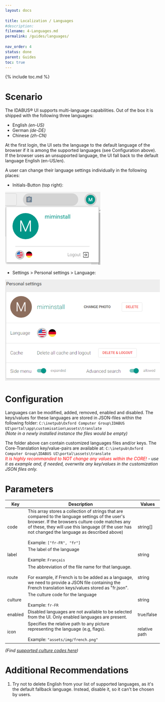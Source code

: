 ```yaml
---
layout: docs

title: Localization / Languages
#description:
filename: 4-Languages.md
permalink: /guides/languages/

nav_order: 4
status: done 
parent: Guides
toc: true
---
```


{% include toc.md %}


# Scenario

The IDABUS® UI supports multi-language capabilities. Out of the box it is shipped with the following three languages:

- English _(en-US)_
- German _(de-DE)_
- Chinese _(zh-CN)_

At the first login, the UI sets the language to the default language of the browser if it is among the supported languages (see Configuration above). If the browser uses an unsupported language, the UI fall back to the default language English (en-US/en). 

A user can change their language settings individually in the following places:

 - Initials-Button (top right):

![image.png](/img/image-5f88373f-5d80-40bf-b71b-12955c8c36f0.png)

 - Settings > Personal settings > Language:

![image.png](/img/image-ba9b495f-6eaf-4804-8f9e-529d4ba7db19.png)

# Configuration

Languages can be modified, added, removed, enabled and disabled. The keys/values for these languages are stored in JSON-files within the following folder: 
`C:\inetpub\Oxford Computer Group\IDABUS UI\portal\app\customisation\assets\translate` <br>
_(Note in a newly installed instance the files would be empty)_ 

The folder above can contain customized languages files and/or keys. The Core-Translation key/value-pairs are available at:
`C:\inetpub\Oxford Computer Group\IDABUS UI\portal\assets\translate` <br>
_<span style="color: red;">It is highly recommanded to NOT change any values within the CORE!</span> - use it as example and, if needed, overwrite any key/values in the customization JSON files only._

# Parameters

| Key | Description | Values |
|-----|-------------|--------|
| code |This array stores a collection of strings that are compared to the language settings of the user's browser. If the browsers culture code matches any of these, they will use this language (if the user has not changed the language as described above)<br><br>Example: `["fr-FR", "fr"]` | string[] |
| label | The label of the language <br><br> Example: `Français` | string |
| route | The abbreviation of the file name for that language.<br><br>For example, if French is to be added as a language, we need to provide a JSON file containing the French translation keys/values stored as "fr.json".| string |
| culture | The culture code for the language <br><br> Example: `fr-FR` | string |
| enabled | Disabled languages are not available to be selected from the UI. Only enabled languages are present. | true/false |
| icon | Specifies the relative path to any picture representing the language (e.g, flags).<br><br>Example: `"assets/img/french.png"` | relative path |

_(Find [supported culture codes here](https://docs.microsoft.com/en-us/bingmaps/rest-services/common-parameters-and-types/supported-culture-codes))_


# Additional Recommendations

1. Try not to delete English from your list of supported languages, as it's the default fallback language. Instead, disable it, so it can't be chosen by users.
